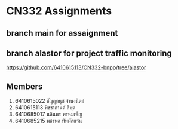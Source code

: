 # CN332 Assignments
## branch main for assaignment

## branch alastor for project traffic monitoring
https://github.com/6410615113/CN332-bnpp/tree/alastor

## Members
1. 6410615022 ชัญญานุช จํานงนิตย์
2. 6410615113 พิชชากานต์ ลีพุด 
3. 6410685017 นลินพร พรหมเพ็ญ 
4. 6410685215 พชรพล ทัพผักแว่น
